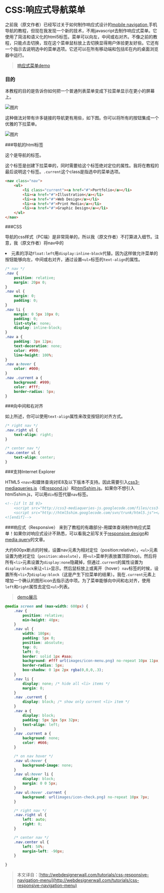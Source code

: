 CSS:响应式导航菜单
=================

之前我（原文作者）已经写过关于如何制作响应式设计的[mobile navigation ](http://webdesignerwall.com/tutorials/mobile-navigation-design-tutorial)手机导航的教程，但现在我发现一个新的技术，不用javascript去制作响应式菜单。它使用了简洁和语义化的html5标签。菜单可以向左，中间或右对齐。不像之前的教程，只能点击切换，现在这个菜单鼠标放上去切换显得用户体验更友好些。它还有一个指示去说明选中的菜单选项。它还可以在所有移动端和包括IE在内的桌面浏览器中运行。

> [响应式菜单demo](http://webdesignerwall.com/demo/responsive-menu/)

### 目的
本教程的目的是告诉你如何把一个普通列表菜单变成下拉菜单显示在更小的屏幕上。

![图片](http://webdesignerwall.com/wp-content/uploads/2013/01/purpose-of-responsive-menu.png)

这种做法对带有许多链接的导航更有用些，如下图。你可以将所有的按钮集成一个优雅的下拉菜单。

![图片](http://webdesignerwall.com/wp-content/uploads/2013/01/purpose-of-responsive-menu-2.png)

###导航的html标签

这个是导航的标签。<nav>这个标签是创建下拉菜单的，同时需要给这个标签绝对定位的属性。我将在教程的最后说明这个标签。`.current`这个class是指选中的菜单选项。

```html
<nav class="nav">
	<ul>
		<li class="current"><a href="#">Portfolio</a></li>
		<li><a href="#">Illustration</a></li>
		<li><a href="#">Web Design</a></li>
		<li><a href="#">Print Media</a></li>
		<li><a href="#">Graphic Design</a></li>
	</ul>
</nav>
```

###CSS

导航的css样式（PC端）是非常简单的，所以我（原文作者）不打算进入细节。注意，我（原文作者）将nav中的<li>元素的浮动`float:left`用`display:inline-block`代替。因为这样做允许菜单的按钮能够向左，中间或右对齐，通过设置`<ul>`标签的`text-align`的属性。

```css
/* nav */
.nav {
	position: relative;
	margin: 20px 0;
}
.nav ul {
	margin: 0;
	padding: 0;
}
.nav li {
	margin: 0 5px 10px 0;
	padding: 0;
	list-style: none;
	display: inline-block;
}
.nav a {
	padding: 3px 12px;
	text-decoration: none;
	color: #999;
	line-height: 100%;
}
.nav a:hover {
	color: #000;
}
.nav .current a {
	background: #999;
	color: #fff;
	border-radius: 5px;
}
```
###向中间和右对齐

如上所述，你可以使用`text-align`属性来改变按钮的对齐方式。

```css
/* right nav */
.nav.right ul {
	text-align: right;
}

/* center nav */
.nav.center ul {
	text-align: center;
}
```
###支持Internet Explorer

HTML5  `<nav>`和媒体查询对IE8及以下版本不支持。因此需要引入[css3-mediaqueries.js](https://code.google.com/p/css3-mediaqueries-js/)（或[respond.js](https://github.com/scottjehl/Respond)）和[html5shim.js](https://code.google.com/p/html5shim/)。如果你不想引入html5shim.js，可以用`div`标签代替`nav`标签。

```html
<!--[if lt IE 9]>
	<script src="http://css3-mediaqueries-js.googlecode.com/files/css3-mediaqueries.js"></script>
	<script src="http://html5shim.googlecode.com/svn/trunk/html5.js"></script>
<![endif]-->
```

###响应式（Responsive）
来到了教程的有趣部分-用媒体查询制作响应式菜单！如果你对响应式设计不熟悉，可以看我之前写关于[responsive design](http://webdesignerwall.com/tutorials/responsive-design-in-3-steps)和[media query](http://webdesignerwall.com/tutorials/css3-media-queries)的文章。

大约600px断点的时候，设置nav元素为相对定位（position:relative），`<ul>`元素设置为绝对定位（`position:absolute`），将`<ul>`菜单列表放置顶部(top)。然后将所有`<li>`元素设置为`display:none`隐藏掉，但通过`.current`的属性设置为`display:block`来让`<li>`显示。然后鼠标放上或离开（hover）`nav`标签的时候，设置所有`<li>`为`display:block`（这是产生下拉菜单的结果）。我在`.current`元素上增加一个确认的图形icon去指示选中项。为了菜单能够向中间和右对齐，使用`left`和`right`属性去定位`<ul>`列表。

> [demo展示](http://webdesignerwall.com/demo/responsive-menu/)

```css
@media screen and (max-width: 600px) {
	.nav {
		position: relative;
		min-height: 40px;
	}	
	.nav ul {
		width: 180px;
		padding: 5px 0;
		position: absolute;
		top: 0;
		left: 0;
		border: solid 1px #aaa;
		background: #fff url(images/icon-menu.png) no-repeat 10px 11px;
		border-radius: 5px;
		box-shadow: 0 1px 2px rgba(0,0,0,.3);
	}
	.nav li {
		display: none; /* hide all <li> items */
		margin: 0;
	}
	.nav .current {
		display: block; /* show only current <li> item */
	}
	.nav a {
		display: block;
		padding: 5px 5px 5px 32px;
		text-align: left;
	}
	.nav .current a {
		background: none;
		color: #666;
	}

	/* on nav hover */
	.nav ul:hover {
		background-image: none;
	}
	.nav ul:hover li {
		display: block;
		margin: 0 0 5px;
	}
	.nav ul:hover .current {
		background: url(images/icon-check.png) no-repeat 10px 7px;
	}

	/* right nav */
	.nav.right ul {
		left: auto;
		right: 0;
	}

	/* center nav */
	.nav.center ul {
		left: 50%;
		margin-left: -90px;
	}
	
}
```

> 本文译自：[http://webdesignerwall.com/tutorials/css-responsive-navigation-menu](http://webdesignerwall.com/tutorials/css-responsive-navigation-menu)




